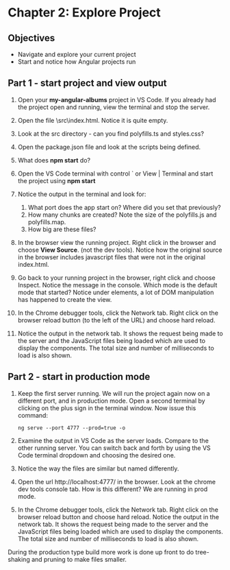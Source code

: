 # Chapter 2: Explore Project

## Objectives

- Navigate and explore your current project
- Start and notice how Angular projects run

## Part 1 - start project and view output

1. Open your **my-angular-albums** project in VS Code. If you already had the project open and running, view the terminal and stop the server.

2. Open the file \src\index.html. Notice it is quite empty.

3. Look at the src directory - can you find polyfills.ts and styles.css?

4. Open the package.json file and look at the scripts being defined.

5. What does **npm start** do?

6. Open the VS Code terminal with control ` or View | Terminal and start the project using **npm start**

7. Notice the output in the terminal and look for:

   1. What port does the app start on? Where did you set that previously?
   2. How many chunks are created? Note the size of the polyfills.js and polyfills.map.
   3. How big are these files?

8. In the browser view the running project. Right click in the browser and choose **View Source**. (not the dev tools). Notice how the original source in the browser includes javascript files that were not in the original index.html.

9. Go back to your running project in the browser, right click and choose Inspect. Notice the message in the console. Which mode is the default mode that started? Notice under elements, a lot of DOM manipulation has happened to create the view.

10. In the Chrome debugger tools, click the Network tab. Right click on the browser reload button (to the left of the URL) and choose hard reload.
    
11. Notice the output in the network tab. It shows the request being made to the server and the JavaScript files being loaded which are used to display the components. The total size and number of milliseconds to load is also shown.

## Part 2 - start in production mode

1. Keep the first server running. We will run the project again now on a different port, and in production mode. Open a second terminal by clicking on the plus sign in the terminal window. Now issue this command:

   ```
   ng serve --port 4777 --prod=true -o
   ```

2. Examine the output in VS Code as the server loads. Compare to the other running server. You can switch back and forth by using the VS Code terminal dropdown and choosing the desired one.

3. Notice the way the files are similar but named differently.

4. Open the url http://localhost:4777/ in the browser. Look at the chrome dev tools console tab. How is this different? We are running in prod mode.

5. In the Chrome debugger tools, click the Network tab. Right click on the browser reload button and choose hard reload. Notice the output in the network tab. It shows the request being made to the server and the JavaScript files being loaded which are used to display the components. The total size and number of milliseconds to load is also shown.

During the production type build more work is done up front to do tree-shaking and pruning to make files smaller.
